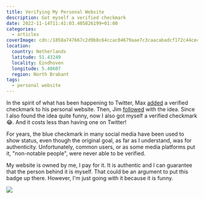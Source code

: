 ```yaml
---
title: Verifying My Personal Website
description: Got myself a verified checkmark
date: 2022-11-14T11:41:03.405826199+01:00
categories:
  - articles
coverImage: cdn:/1858a747667c2d9b8c64ccac04679aae7c3caacabadcf172c44ceca288aaae7b
location:
  country: Netherlands
  latitude: 51.43249
  locality: Eindhoven
  longitude: 5.48607
  region: North Brabant
tags:
  - personal website
---
```


In the spirit of what has been happening to Twitter, Max [added](https://twitter.com/mxbck/status/1590809274808147990) a verified checkmark to his personal website. Then, Jim [followed](https://blog.jim-nielsen.com/2022/verified-personal-website/) with the idea. Since I also found the idea quite funny, now I also got myself a verified checkmark 😂. And it costs less than having one on Twitter!

For years, the blue checkmark in many social media have been used to show status, even though the original goal, as far as I understand, was for authenticity. Unfortunately, common users, or as some media platforms put it, "non-notable people", were never able to be verified.

My website is owned by me, I pay for it. It is authentic and I can guarantee that the person behind it is myself. That could be an argument to put this badge up there. However, I'm just going with it because it is funny.

![](cdn:/1858a747667c2d9b8c64ccac04679aae7c3caacabadcf172c44ceca288aaae7b?class=fw)

